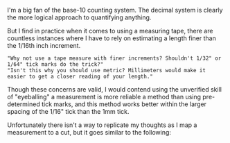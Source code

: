 I'm a big fan of the base-10 counting system. The decimal system is clearly the more logical approach to quantifying anything.

But I find in practice when it comes to using a measuring tape, there are countless instances where I have to rely on estimating a length finer than the 1/16th inch increment.

	"Why not use a tape measure with finer increments? Shouldn't 1/32" or 1/64" tick marks do the trick?"
	"Isn't this why you should use metric? Millimeters would make it easier to get a closer reading of your length."

Though these concerns are valid, I would contend using the unverified skill of "eyeballing" a measurement is more reliable a method than using pre-determined tick marks, and this method works better within the larger spacing of the 1/16" tick than the 1mm tick.

Unfortunately there isn't a way to replicate my thoughts as I  map a measurement to a cut, but it goes similar to the following:
